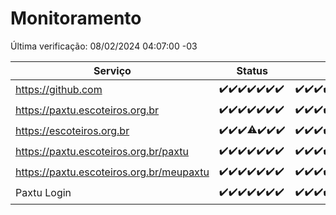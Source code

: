 # Monitoramento

Última verificação: 08/02/2024 04:07:00 -03

|Serviço|Status|Últimas 24h|
|---|---|---|
|https://github.com|<span title="2024-02-01: OK=24">✔️</span><span title="2024-02-02: OK=24">✔️</span><span title="2024-02-03: OK=24">✔️</span><span title="2024-02-04: OK=24">✔️</span><span title="2024-02-05: OK=24">✔️</span><span title="2024-02-06: OK=24">✔️</span><span title="2024-02-07: OK=8">✔️</span>|<span title="07/02/2024 05:07:00 -03 : 200">✔️</span><span title="07/02/2024 06:07:00 -03 : 200">✔️</span><span title="07/02/2024 07:07:00 -03 : 200">✔️</span><span title="07/02/2024 08:03:00 -03 : 200">✔️</span><span title="07/02/2024 09:10:00 -03 : 200">✔️</span><span title="07/02/2024 10:05:00 -03 : 200">✔️</span><span title="07/02/2024 11:04:00 -03 : 200">✔️</span><span title="07/02/2024 12:05:00 -03 : 200">✔️</span><span title="07/02/2024 13:09:00 -03 : 200">✔️</span><span title="07/02/2024 14:06:00 -03 : 200">✔️</span><span title="07/02/2024 15:07:00 -03 : 200">✔️</span><span title="07/02/2024 16:03:00 -03 : 200">✔️</span><span title="07/02/2024 17:05:00 -03 : 200">✔️</span><span title="07/02/2024 18:03:00 -03 : 200">✔️</span><span title="07/02/2024 19:03:00 -03 : 200">✔️</span><span title="07/02/2024 20:06:00 -03 : 200">✔️</span><span title="07/02/2024 21:29:00 -03 : 200">✔️</span><span title="07/02/2024 22:37:00 -03 : 200">✔️</span><span title="07/02/2024 23:12:00 -03 : 200">✔️</span><span title="08/02/2024 00:07:00 -03 : 200">✔️</span><span title="08/02/2024 01:07:00 -03 : 200">✔️</span><span title="08/02/2024 02:08:00 -03 : 200">✔️</span><span title="08/02/2024 03:09:00 -03 : 200">✔️</span><span title="08/02/2024 04:07:00 -03 : 200">✔️</span>|
|https://paxtu.escoteiros.org.br|<span title="2024-02-01: OK=24">✔️</span><span title="2024-02-02: OK=24">✔️</span><span title="2024-02-03: OK=24">✔️</span><span title="2024-02-04: OK=24">✔️</span><span title="2024-02-05: OK=24">✔️</span><span title="2024-02-06: OK=24">✔️</span><span title="2024-02-07: OK=8">✔️</span>|<span title="07/02/2024 05:07:00 -03 : 200">✔️</span><span title="07/02/2024 06:07:00 -03 : 200">✔️</span><span title="07/02/2024 07:07:00 -03 : 200">✔️</span><span title="07/02/2024 08:03:00 -03 : 200">✔️</span><span title="07/02/2024 09:10:00 -03 : 200">✔️</span><span title="07/02/2024 10:05:00 -03 : 200">✔️</span><span title="07/02/2024 11:04:00 -03 : 200">✔️</span><span title="07/02/2024 12:05:00 -03 : 0">❌</span><span title="07/02/2024 13:09:00 -03 : 200">✔️</span><span title="07/02/2024 14:06:00 -03 : 200">✔️</span><span title="07/02/2024 15:07:00 -03 : 200">✔️</span><span title="07/02/2024 16:03:00 -03 : 200">✔️</span><span title="07/02/2024 17:05:00 -03 : 200">✔️</span><span title="07/02/2024 18:03:00 -03 : 200">✔️</span><span title="07/02/2024 19:03:00 -03 : 200">✔️</span><span title="07/02/2024 20:06:00 -03 : 200">✔️</span><span title="07/02/2024 21:29:00 -03 : 200">✔️</span><span title="07/02/2024 22:37:00 -03 : 200">✔️</span><span title="07/02/2024 23:12:00 -03 : 200">✔️</span><span title="08/02/2024 00:07:00 -03 : 200">✔️</span><span title="08/02/2024 01:07:00 -03 : 200">✔️</span><span title="08/02/2024 02:08:00 -03 : 200">✔️</span><span title="08/02/2024 03:09:00 -03 : 200">✔️</span><span title="08/02/2024 04:07:00 -03 : 200">✔️</span>|
|https://escoteiros.org.br|<span title="2024-02-01: OK=24">✔️</span><span title="2024-02-02: OK=24">✔️</span><span title="2024-02-03: OK=24">✔️</span><span title="2024-02-04: OK=23, Falhas=1">⚠️</span><span title="2024-02-05: OK=24">✔️</span><span title="2024-02-06: OK=24">✔️</span><span title="2024-02-07: OK=8">✔️</span>|<span title="07/02/2024 05:07:00 -03 : 200">✔️</span><span title="07/02/2024 06:07:00 -03 : 200">✔️</span><span title="07/02/2024 07:07:00 -03 : 200">✔️</span><span title="07/02/2024 08:03:00 -03 : 200">✔️</span><span title="07/02/2024 09:10:00 -03 : 200">✔️</span><span title="07/02/2024 10:05:00 -03 : 200">✔️</span><span title="07/02/2024 11:04:00 -03 : 200">✔️</span><span title="07/02/2024 12:05:00 -03 : 200">✔️</span><span title="07/02/2024 13:09:00 -03 : 200">✔️</span><span title="07/02/2024 14:06:00 -03 : 200">✔️</span><span title="07/02/2024 15:07:00 -03 : 200">✔️</span><span title="07/02/2024 16:03:00 -03 : 200">✔️</span><span title="07/02/2024 17:05:00 -03 : 200">✔️</span><span title="07/02/2024 18:03:00 -03 : 200">✔️</span><span title="07/02/2024 19:03:00 -03 : 200">✔️</span><span title="07/02/2024 20:06:00 -03 : 200">✔️</span><span title="07/02/2024 21:29:00 -03 : 200">✔️</span><span title="07/02/2024 22:37:00 -03 : 200">✔️</span><span title="07/02/2024 23:12:00 -03 : 200">✔️</span><span title="08/02/2024 00:07:00 -03 : 200">✔️</span><span title="08/02/2024 01:07:00 -03 : 200">✔️</span><span title="08/02/2024 02:08:00 -03 : 200">✔️</span><span title="08/02/2024 03:09:00 -03 : 200">✔️</span><span title="08/02/2024 04:07:00 -03 : 200">✔️</span>|
|https://paxtu.escoteiros.org.br/paxtu|<span title="2024-02-01: OK=24">✔️</span><span title="2024-02-02: OK=24">✔️</span><span title="2024-02-03: OK=24">✔️</span><span title="2024-02-04: OK=24">✔️</span><span title="2024-02-05: OK=24">✔️</span><span title="2024-02-06: OK=24">✔️</span><span title="2024-02-07: OK=8">✔️</span>|<span title="07/02/2024 05:07:00 -03 : 200">✔️</span><span title="07/02/2024 06:07:00 -03 : 200">✔️</span><span title="07/02/2024 07:07:00 -03 : 200">✔️</span><span title="07/02/2024 08:03:00 -03 : 200">✔️</span><span title="07/02/2024 09:10:00 -03 : 200">✔️</span><span title="07/02/2024 10:05:00 -03 : 200">✔️</span><span title="07/02/2024 11:04:00 -03 : 200">✔️</span><span title="07/02/2024 12:05:00 -03 : 0">❌</span><span title="07/02/2024 13:09:00 -03 : 200">✔️</span><span title="07/02/2024 14:06:00 -03 : 200">✔️</span><span title="07/02/2024 15:07:00 -03 : 200">✔️</span><span title="07/02/2024 16:03:00 -03 : 200">✔️</span><span title="07/02/2024 17:05:00 -03 : 200">✔️</span><span title="07/02/2024 18:03:00 -03 : 200">✔️</span><span title="07/02/2024 19:03:00 -03 : 200">✔️</span><span title="07/02/2024 20:06:00 -03 : 200">✔️</span><span title="07/02/2024 21:29:00 -03 : 200">✔️</span><span title="07/02/2024 22:37:00 -03 : 200">✔️</span><span title="07/02/2024 23:12:00 -03 : 200">✔️</span><span title="08/02/2024 00:07:00 -03 : 200">✔️</span><span title="08/02/2024 01:07:00 -03 : 200">✔️</span><span title="08/02/2024 02:08:00 -03 : 200">✔️</span><span title="08/02/2024 03:09:00 -03 : 200">✔️</span><span title="08/02/2024 04:07:00 -03 : 200">✔️</span>|
|https://paxtu.escoteiros.org.br/meupaxtu|<span title="2024-02-01: OK=24">✔️</span><span title="2024-02-02: OK=24">✔️</span><span title="2024-02-03: OK=24">✔️</span><span title="2024-02-04: OK=24">✔️</span><span title="2024-02-05: OK=24">✔️</span><span title="2024-02-06: OK=24">✔️</span><span title="2024-02-07: OK=8">✔️</span>|<span title="07/02/2024 05:07:00 -03 : 200">✔️</span><span title="07/02/2024 06:07:00 -03 : 200">✔️</span><span title="07/02/2024 07:07:00 -03 : 200">✔️</span><span title="07/02/2024 08:03:00 -03 : 200">✔️</span><span title="07/02/2024 09:10:00 -03 : 200">✔️</span><span title="07/02/2024 10:05:00 -03 : 200">✔️</span><span title="07/02/2024 11:04:00 -03 : 200">✔️</span><span title="07/02/2024 12:05:00 -03 : 0">❌</span><span title="07/02/2024 13:09:00 -03 : 200">✔️</span><span title="07/02/2024 14:06:00 -03 : 200">✔️</span><span title="07/02/2024 15:07:00 -03 : 200">✔️</span><span title="07/02/2024 16:03:00 -03 : 200">✔️</span><span title="07/02/2024 17:05:00 -03 : 200">✔️</span><span title="07/02/2024 18:03:00 -03 : 200">✔️</span><span title="07/02/2024 19:03:00 -03 : 200">✔️</span><span title="07/02/2024 20:06:00 -03 : 200">✔️</span><span title="07/02/2024 21:29:00 -03 : 200">✔️</span><span title="07/02/2024 22:37:00 -03 : 200">✔️</span><span title="07/02/2024 23:12:00 -03 : 200">✔️</span><span title="08/02/2024 00:07:00 -03 : 200">✔️</span><span title="08/02/2024 01:07:00 -03 : 200">✔️</span><span title="08/02/2024 02:08:00 -03 : 200">✔️</span><span title="08/02/2024 03:09:00 -03 : 200">✔️</span><span title="08/02/2024 04:07:00 -03 : 200">✔️</span>|
|Paxtu Login|<span title="2024-02-01: OK=24">✔️</span><span title="2024-02-02: OK=24">✔️</span><span title="2024-02-03: OK=24">✔️</span><span title="2024-02-04: OK=24">✔️</span><span title="2024-02-05: OK=24">✔️</span><span title="2024-02-06: OK=24">✔️</span><span title="2024-02-07: OK=8">✔️</span>|<span title="07/02/2024 05:07:00 -03 : 200">✔️</span><span title="07/02/2024 06:07:00 -03 : 200">✔️</span><span title="07/02/2024 07:07:00 -03 : 200">✔️</span><span title="07/02/2024 08:03:00 -03 : 200">✔️</span><span title="07/02/2024 09:10:00 -03 : 200">✔️</span><span title="07/02/2024 10:05:00 -03 : 200">✔️</span><span title="07/02/2024 11:04:00 -03 : 200">✔️</span><span title="07/02/2024 12:05:00 -03 : 504">❌</span><span title="07/02/2024 13:09:00 -03 : 200">✔️</span><span title="07/02/2024 14:06:00 -03 : 200">✔️</span><span title="07/02/2024 15:07:00 -03 : 200">✔️</span><span title="07/02/2024 16:03:00 -03 : 200">✔️</span><span title="07/02/2024 17:05:00 -03 : 200">✔️</span><span title="07/02/2024 18:03:00 -03 : 200">✔️</span><span title="07/02/2024 19:03:00 -03 : 200">✔️</span><span title="07/02/2024 20:06:00 -03 : 200">✔️</span><span title="07/02/2024 21:29:00 -03 : 200">✔️</span><span title="07/02/2024 22:37:00 -03 : 200">✔️</span><span title="07/02/2024 23:12:00 -03 : 200">✔️</span><span title="08/02/2024 00:07:00 -03 : 200">✔️</span><span title="08/02/2024 01:07:00 -03 : 200">✔️</span><span title="08/02/2024 02:08:00 -03 : 200">✔️</span><span title="08/02/2024 03:09:00 -03 : 200">✔️</span><span title="08/02/2024 04:07:00 -03 : 200">✔️</span>|
